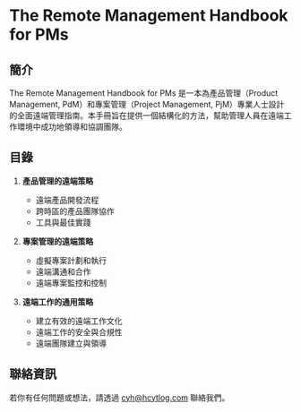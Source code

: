 # The Remote Management Handbook for PMs

## 簡介

The Remote Management Handbook for PMs 是一本為產品管理（Product Management, PdM）和專案管理（Project Management, PjM）專業人士設計的全面遠端管理指南。本手冊旨在提供一個結構化的方法，幫助管理人員在遠端工作環境中成功地領導和協調團隊。

## 目錄

1. **產品管理的遠端策略**
    - 遠端產品開發流程
    - 跨時區的產品團隊協作
    - 工具與最佳實踐

2. **專案管理的遠端策略**
    - 虛擬專案計劃和執行
    - 遠端溝通和合作
    - 遠端專案監控和控制

3. **遠端工作的通用策略**
    - 建立有效的遠端工作文化
    - 遠端工作的安全與合規性
    - 遠端團隊建立與領導

## 聯絡資訊

若你有任何問題或想法，請透過 [cyh@hcytlog.com](mailto:cyh@hcytlog.com) 聯絡我們。

